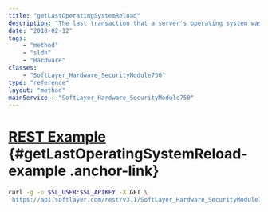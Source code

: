 ```yaml
---
title: "getLastOperatingSystemReload"
description: "The last transaction that a server's operating system was loaded."
date: "2018-02-12"
tags:
    - "method"
    - "sldn"
    - "Hardware"
classes:
    - "SoftLayer_Hardware_SecurityModule750"
type: "reference"
layout: "method"
mainService : "SoftLayer_Hardware_SecurityModule750"
---
```


# [REST Example](#getLastOperatingSystemReload-example) <a href="/article/rest/"><i class="fas fa-question"></i></a> {#getLastOperatingSystemReload-example .anchor-link} 
```bash
curl -g -u $SL_USER:$SL_APIKEY -X GET \
'https://api.softlayer.com/rest/v3.1/SoftLayer_Hardware_SecurityModule750/{SoftLayer_Hardware_SecurityModule750ID}/getLastOperatingSystemReload'
```
